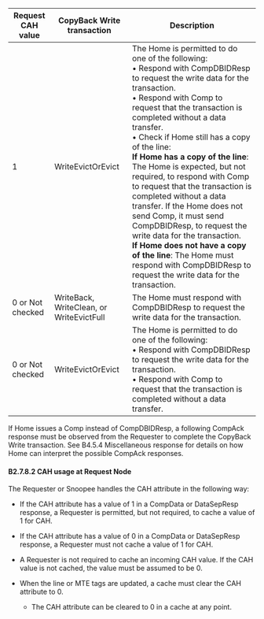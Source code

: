 | Request CAH value | CopyBack Write transaction               | Description                                                                                                                                                                                                                                                                                                                                                                                                                                                                                                                                                                                                                                                                                                              |
|-------------------|------------------------------------------|--------------------------------------------------------------------------------------------------------------------------------------------------------------------------------------------------------------------------------------------------------------------------------------------------------------------------------------------------------------------------------------------------------------------------------------------------------------------------------------------------------------------------------------------------------------------------------------------------------------------------------------------------------------------------------------------------------------------------|
| 1                 | WriteEvictOrEvict                        | The Home is permitted to do one of the following: </br> • Respond with CompDBIDResp to request the write data for the transaction. </br> • Respond with Comp to request that the transaction is completed without a data transfer. </br> • Check if Home still has a copy of the line: </br> **If Home has a copy of the line**: The Home is expected, but not required, to respond with Comp to request that the transaction is completed without a data transfer. If the Home does not send Comp, it must send CompDBIDResp, to request the write data for the transaction. </br> **If Home does not have a copy of the line**: The Home must respond with CompDBIDResp to request the write data for the transaction. |
| 0 or Not checked  | WriteBack, WriteClean, or WriteEvictFull | The Home must respond with CompDBIDResp to request the write data for the transaction.                                                                                                                                                                                                                                                                                                                                                                                                                                                                                                                                                                                                                                   |
| 0 or Not checked  | WriteEvictOrEvict                        | The Home is permitted to do one of the following: </br> • Respond with CompDBIDResp to request the write data for the transaction. </br> • Respond with Comp to request that the transaction is completed without a data transfer.                                                                                                                                                                                                                                                                                                                                                                                                                                                                                       |


If Home issues a Comp instead of CompDBIDResp, a following CompAck response must be observed from the Requester to complete the CopyBack Write transaction. See B4.5.4 Miscellaneous response for details on how Home can interpret the possible CompAck responses.

#### B2.7.8.2 CAH usage at Request Node

The Requester or Snoopee handles the CAH attribute in the following way:

- If the CAH attribute has a value of 1 in a CompData or DataSepResp response, a Requester is permitted, but not required, to cache a value of 1 for CAH.
- If the CAH attribute has a value of 0 in a CompData or DataSepResp response, a Requester must not cache a value of 1 for CAH.
- A Requester is not required to cache an incoming CAH value. If the CAH value is not cached, the value must be assumed to be 0.
- When the line or MTE tags are updated, a cache must clear the CAH attribute to 0.

    - The CAH attribute can be cleared to 0 in a cache at any point.